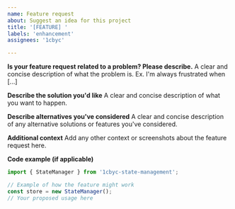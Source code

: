 ```yaml
---
name: Feature request
about: Suggest an idea for this project
title: '[FEATURE] '
labels: 'enhancement'
assignees: '1cbyc'

---
```


**Is your feature request related to a problem? Please describe.**
A clear and concise description of what the problem is. Ex. I'm always frustrated when [...]

**Describe the solution you'd like**
A clear and concise description of what you want to happen.

**Describe alternatives you've considered**
A clear and concise description of any alternative solutions or features you've considered.

**Additional context**
Add any other context or screenshots about the feature request here.

**Code example (if applicable)**
```javascript
import { StateManager } from '1cbyc-state-management';

// Example of how the feature might work
const store = new StateManager();
// Your proposed usage here
``` 